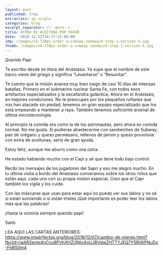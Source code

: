 ```yaml
---
layout: post
published: true
extraclass: sp-single
categories: blog
excerpt_separator: <!--more-->
title: EXTRA DE ACEITUNA POR FAVOR
date: '2019-12-12T18:17:12-06:00'
img: /images/v4-728px-order-a-subway-sandwich-step-1-version-4.jpg
thumb: /images/v4-728px-order-a-subway-sandwich-step-1-version-4.jpg
---
```

Querido Papi

Te escribo desde mi litera del Anástasis. Ya supe que el nombre de este barco viene del griego y significa “Levantarse” o “Resucitar”. 

<!--more-->

Te cuento que la misión avanza muy bien luego de casi 10 días de intensas batallas.  Primero en el submarino nuclear Santa Fe, con todos esos artefactos especializados y la escafandra galáctica; Ahora en el Anástasis, en mejores condiciones. No te preocupes por los pequeños rufianes que nos han atacado sin piedad, tenemos un gran equipo especializado que los está empeando a mantener a raya. También tenemos suficiente arsenal de última microtecnología. 

Al principio la comida era como la de los astronautas, pero ahora es comida normal. No me gusta. Si pudieras abastecerme con sandwiches de Subway, pan de orégano y queso parmesano, rellenos de jamón y queso provolone con extra de aceitunas, sería de gran ayuda. 

Estoy feliz, aunque me aburro como una ostra. 

He estado hablando mucho con el Capi y sé que tiene todo bajo control.  

Recibí los mensajes de los jugadores del Sapri y eso me alegró mucho. En tu ultima visita a bordo del Anástasis converamos sobre los otros niños que están aquí, cada uno con su propia misión especial. Creo que el Capi también los vigila y los cuida. 

Con las máscaras que usan para estar aquí no puedo ver sus labios y no sé si están sonriendo o si están tristes ¡Qué importante es poder leer los labios más que las palabras!

¡Hasta la victoria siempre querido papi!

Santi.

LEA AQUI LAS CARTAS ANTERIORES: https://www.imperfectos.org/blog/2019/12/07/cambio-de-planes.html?fbclid=IwAR2ents4nCnu8PVhXHZj3Njx4oUJBVdwZHTTYJEQ7Y5RiWPNuDx-FkBS0m4
